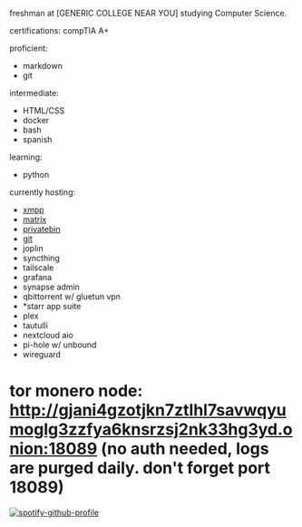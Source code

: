 freshman at [GENERIC COLLEGE NEAR YOU] studying Computer Science. 

certifications:
compTIA A+

proficient:
* markdown
* git

intermediate:
* HTML/CSS
* docker
* bash
* spanish

learning: 
* python

currently hosting:

* [xmpp](https://breakvolt.com/)
* [matrix](https://matrix.dumbway.xyz)
* [privatebin](https://mash.dumbway.xyz/bin)
* [git](https://mash.dumbway.xyz/git)
* joplin
* syncthing
* tailscale
* grafana
* synapse admin
* qbittorrent w/ gluetun vpn
* *starr app suite
* plex  
* tautulli
* nextcloud aio
* pi-hole w/ unbound
* wireguard

# tor monero node: http://gjani4gzotjkn7ztlhl7savwqyumoglg3zzfya6knsrzsj2nk33hg3yd.onion:18089 (no auth needed, logs are purged daily. don't forget port 18089)


[![spotify-github-profile](https://spotify-github-profile.kittinanx.com/api/view?uid=kill_urself&cover_image=true&theme=default&show_offline=false&background_color=121212&interchange=false)](https://github.com/kittinan/spotify-github-profile)



